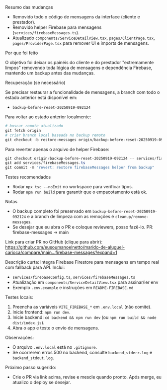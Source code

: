 Resumo das mudanças

- Removido todo o código de mensagens da interface (cliente e prestador).
- Removido helper Firebase para mensagens (`services/firebaseMessages.ts`).
- Atualizado `components/ServiceDetailView.tsx`, `pages/ClientPage.tsx`, `pages/ProviderPage.tsx` para remover UI e imports de mensagens.

Por que foi feito

O objetivo foi deixar os painéis do cliente e do prestador "extremamente limpos" removendo toda lógica de mensagens e dependência Firebase, mantendo um backup antes das mudanças.

Recuperação (se necessário)

Se precisar restaurar a funcionalidade de mensagens, a branch com todo o estado anterior está disponível em:

  - `backup-before-reset-20250919-092124`

Para voltar ao estado anterior localmente:

```powershell
# buscar remote atualizado
git fetch origin
# criar branch local baseada no backup remoto
git checkout -b restore-messages origin/backup-before-reset-20250919-092124
```

Para reverter apenas o arquivo de helper Firebase:

```powershell
git checkout origin/backup-before-reset-20250919-092124 -- services/firebaseMessages.ts
git add services/firebaseMessages.ts
git commit -m "revert: restore firebaseMessages helper from backup"
```

Testes recomendados

- Rodar `npx tsc --noEmit` no workspace para verificar tipos.
- Rodar `npm run build` para garantir que o empacotamento está ok.

Notas

- O backup completo foi preservado em `backup-before-reset-20250919-092124` e a branch de limpeza com as remoções é `cleanup/remove-messages`.
- Se desejar que eu abra o PR e coloque reviewers, posso fazê-lo.
PR: firebase-messages -> main

Link para criar PR no GitHub (clique para abrir):
https://github.com/eusoumanoelnetto/marido-de-aluguel-carioca/compare/main...firebase-messages?expand=1

Descrição curta:
Integra Firebase Firestore para mensagens em tempo real com fallback para API. Inclui:
- `services/firebaseConfig.ts`, `services/firebaseMessages.ts`
- Atualização em `components/ServiceDetailView.tsx` para assinar/ler env
- Exemplo `.env.example` e instruções em `README-FIREBASE.md`

Testes locais:
1. Preencha as variáveis `VITE_FIREBASE_*` em `.env.local` (não comite).
2. Inicie frontend: `npm run dev`.
3. Inicie backend: `cd backend && npm run dev` (ou `npm run build && node dist/index.js`).
4. Abra o app e teste o envio de mensagens.

Observações:
- O arquivo `.env.local` está no `.gitignore`.
- Se ocorrerem erros 500 no backend, consulte `backend_stderr.log` e `backend_stdout.log`.

Próximo passo sugerido:
- Crie o PR via link acima, revise e mescle quando pronto. Após merge, eu atualizo o deploy se desejar.
